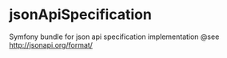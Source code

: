 # jsonApiSpecification
Symfony bundle for json api specification implementation @see http://jsonapi.org/format/
